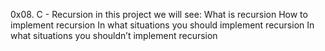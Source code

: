 0x08. C - Recursion
in this project we will see:
What is recursion
How to implement recursion
In what situations you should implement recursion
In what situations you shouldn’t implement recursion
